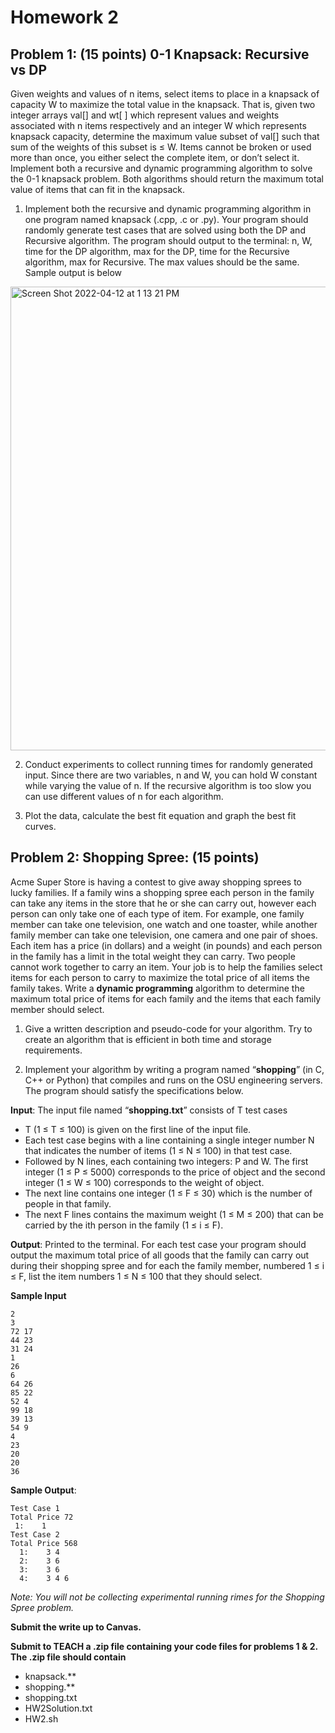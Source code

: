 # Homework 2
## Problem 1: (15 points) 0-1 Knapsack: Recursive vs DP
Given weights and values of n items, select items to place in a knapsack of capacity W to maximize the total value in the knapsack. That is, given two integer arrays val[] and wt[ ] which represent values and weights associated with n items respectively and an integer W which represents knapsack capacity, determine the maximum value subset of val[] such that sum of the weights of this subset is ≤ W. Items cannot be broken or used more than once, you either select the complete item, or don’t select it. Implement both a recursive and dynamic programming algorithm to solve the 0-1 knapsack problem. Both algorithms should return the maximum total value of items that can fit in the knapsack.

1. Implement both the recursive and dynamic programming algorithm in one program named knapsack (.cpp, .c or .py). Your program should randomly generate test cases that are solved using both the DP and Recursive algorithm. The program should output to the terminal: n, W, time for the DP algorithm, max for the DP, time for the Recursive algorithm, max for Recursive. The max values should be the same. Sample output is below
<img width="742" alt="Screen Shot 2022-04-12 at 1 13 21 PM" src="https://user-images.githubusercontent.com/25465133/163045740-c16210ae-1cc9-480d-8395-2b7cfdeefebd.png">

2. Conduct experiments to collect running times for randomly generated input.  Since there are two variables, n and W, you can hold W constant while varying the value of n.  If the recursive algorithm is too slow you can use different values of n for each algorithm.

3. Plot the data, calculate the best fit equation and graph the best fit curves.   

## Problem 2:  Shopping Spree:  (15 points)
Acme Super Store is having a contest to give away shopping sprees to lucky families. If a family wins a shopping spree each person in the family can take any items in the store that he or she can carry out, however each person can only take one of each type of item. For example, one family member can take one television, one watch and one toaster, while another family member can take one television, one camera and one pair of shoes. Each item has a price (in dollars) and a weight (in pounds) and each person in the family has a limit in the total weight they can carry. Two people cannot work together to carry an item. Your job is to help the families select items for each person to carry to maximize the total price of all items the family takes.  Write a **dynamic programming** algorithm to determine the maximum total price of items for each family and the items that each family member should select.

1. Give a written description and pseudo-code for your algorithm.  Try to create an algorithm that is efficient in both time and storage requirements.

2. Implement your algorithm by writing a program named “**shopping**” (in C, C++ or Python) that compiles and runs on the OSU engineering servers.   The program should satisfy the specifications below.

**Input**: The input file named “**shopping.txt**” consists of T test cases
- T  (1 ≤ T ≤ 100) is given on the first line of the input file.
- Each test case begins with a line containing a single integer number N that indicates the number of items (1 ≤ N ≤ 100) in that test case.
- Followed by N lines, each containing two integers: P and W. The first integer (1 ≤ P ≤ 5000) corresponds to the price of object and the second integer (1 ≤ W ≤ 100) corresponds to the weight of object.
- The next line contains one integer (1 ≤ F ≤ 30) which is the number of people in that family.
- The next F lines contains the maximum weight (1 ≤ M ≤ 200) that can be carried by the ith person in the family (1 ≤ i ≤ F).

**Output**: Printed to the terminal.  For each test case your program should output the maximum total price of all goods that the family can carry out during their shopping spree and for each the family member, numbered 1 ≤ i ≤ F,  list the item numbers 1 ≤ N ≤ 100 that they should select.

**Sample Input**
```
2
3
72 17
44 23
31 24
1
26
6
64 26
85 22
52 4
99 18
39 13
54 9
4
23
20
20
36
```

**Sample Output**:
```
Test Case 1
Total Price 72
 1:    1
Test Case 2
Total Price 568
  1:    3 4
  2:    3 6
  3:    3 6
  4:    3 4 6
```

*Note: You will not be collecting experimental running rimes for the Shopping Spree problem.*

**Submit the write up to Canvas.**

**Submit to TEACH a .zip file containing your code files for problems 1 & 2. The .zip file should contain**
- knapsack.**
- shopping.**
- shopping.txt
- HW2Solution.txt
- HW2.sh
